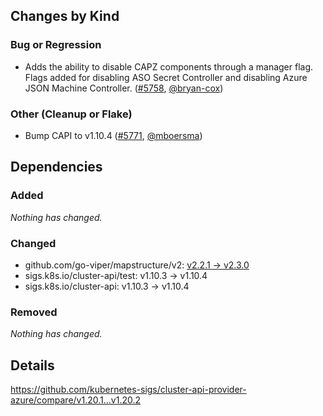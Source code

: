 ## Changes by Kind

### Bug or Regression

- Adds the ability to disable CAPZ components through a manager flag. Flags added for disabling ASO Secret Controller and disabling Azure JSON Machine Controller. ([#5758](https://github.com/kubernetes-sigs/cluster-api-provider-azure/pull/5758), [@bryan-cox](https://github.com/bryan-cox))

### Other (Cleanup or Flake)

- Bump CAPI to v1.10.4 ([#5771](https://github.com/kubernetes-sigs/cluster-api-provider-azure/pull/5771), [@mboersma](https://github.com/mboersma))

## Dependencies

### Added
_Nothing has changed._

### Changed
- github.com/go-viper/mapstructure/v2: [v2.2.1 → v2.3.0](https://github.com/go-viper/mapstructure/compare/v2.2.1...v2.3.0)
- sigs.k8s.io/cluster-api/test: v1.10.3 → v1.10.4
- sigs.k8s.io/cluster-api: v1.10.3 → v1.10.4

### Removed
_Nothing has changed._

## Details
<!-- markdown-link-check-disable-next-line -->
https://github.com/kubernetes-sigs/cluster-api-provider-azure/compare/v1.20.1...v1.20.2
